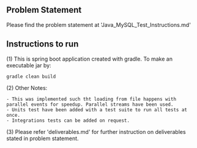 ﻿Problem Statement
----
Please find the problem statement at 'Java_MySQL_Test_Instructions.md'

Instructions to run
----

(1) This is spring boot application created with gradle. To make an executable jar by:
    
    gradle clean build
    
(2) Other Notes:

    - This was implemented such tht loading from file happens with parallel events for speedup. Parallel streams have been used.   
    - Units test have been added with a test suite to run all tests at once.
    - Integrations tests can be added on request.
    
(3) Please refer 'deliverables.md' for further instruction on deliverables stated in problem statement. 

